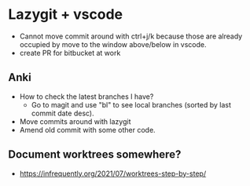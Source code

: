 # Lazygit + vscode
- Cannot move commit around with ctrl+j/k because those are already occupied by move to the window above/below in vscode.
- create PR for bitbucket at work

## Anki
- How to check the latest branches I have? 
    - Go to magit and use "bl" to see local branches (sorted by last commit date desc).
- Move commits around with lazygit
- Amend old commit with some other code.

## Document worktrees somewhere?
- https://infrequently.org/2021/07/worktrees-step-by-step/